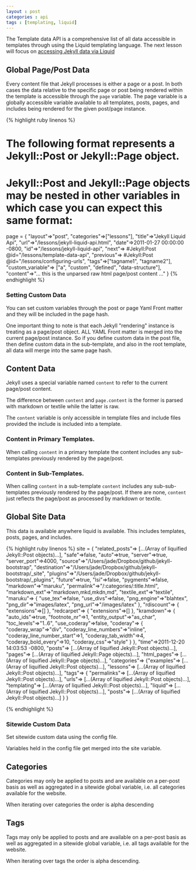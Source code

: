 ```yaml
---
layout : post
categories : api
tags : [templating, liquid]
---
```


The Template data API is a comprehensive list of all data accessible in templates through using the Liquid templating language.
The next lesson will focus on [accessing Jekyll data via Liquid]({{page.previous.url}})

## Global Page/Post Data

Every content file that Jekyll processes is either a page or a post.
In both cases the data relative to the specific page or post being rendered
within the template is accessible through the `page` variable.
The page variable is a globally accessible variable available to all templates, posts, pages, and includes being rendered
for the given post/page instance.


{% highlight ruby linenos %}
# The following format represents a Jekyll::Post or Jekyll::Page object. 
# Jekyll::Post and Jekyll::Page objects may be nested in other variables in which case you can expect this same format:
page = {
 "layout"=>"post",
 "categories"=>["lessons"],
 "title"=>"Jekyll Liquid Api",
 "url"=>"/lessons/jekyll-liquid-api.html",
 "date"=>2011-01-27 00:00:00 -0800,
 "id"=>"/lessons/jekyll-liquid-api",
 "next"=> #Jekyll:Post @id="/lessons/template-data-api",
 "previous"=> #Jekyll:Post @id="/lessons/configuring-urls",
 "tags"=>["tagname1", "tagname2"],
 "custom_variable"=> ["a", "custom", "defined", "data-structure"],
 "content"=>"... this is the unparsed raw html page/post content ..."
}
{% endhighlight %}
    

### Setting Custom Data

You can set custom variables through the post or page Yaml Front matter and they will be included
in the page hash.

One important thing to note is that each Jekyll "rendering" instance is treating as a page/post object.
ALL YAML Front matter is merged into the current page/post instance.
So if you define custom data in the post file, then define custom data in the sub-template,
and also in the root template, all data will merge into the same page hash.


## Content Data

Jekyll uses a special variable named `content` to refer to the current page/post content.

The difference between  `content` and `page.content` is the former is parsed with markdown or textile while the latter is raw.

The `content` variable is only accessible in template files and include files provided the include is included into a template.

### Content in Primary Templates.

When calling `content` in a primary template the content includes any sub-templates
previously rendered by the page/post.

### Content in Sub-Templates.

When calling `content` in a sub-template `content` includes any sub-sub-templates
previously rendered by the page/post. If there are none, `content` just reflects
the page/post as processed by markdown or textile.

 
## Global Site Data

This data is available anywhere liquid is available. This includes templates, posts, pages, and includes.

{% highlight ruby linenos %}
site = {
  "related_posts"=>
    [...(Array of liquified Jekyll::Post objects)...],
 "safe"=>false,
 "auto"=>true,
 "server"=>true,
 "server_port"=>4000,
 "source"=>"/Users/jade/Dropbox/github/jekyll-bootstrap",
 "destination"=>"/Users/jade/Dropbox/github/jekyll-bootstrap/_site",
 "plugins"=>"/Users/jade/Dropbox/github/jekyll-bootstrap/_plugins",
 "future"=>true,
 "lsi"=>false,
 "pygments"=>false,
 "markdown"=>"maruku",
 "permalink"=>"/:categories/:title.html",
 "markdown_ext"=>"markdown,mkd,mkdn,md",
 "textile_ext"=>"textile",
 "maruku"=>
  {
   "use_tex"=>false,
   "use_divs"=>false,
   "png_engine"=>"blahtex",
   "png_dir"=>"images/latex",
   "png_url"=>"/images/latex"
  },
 "rdiscount"=>
  {
    "extensions"=>[]
  },
 "redcarpet"=>
  {
    "extensions"=>[]
  },
 "kramdown"=>
  {
   "auto_ids"=>true,
   "footnote_nr"=>1,
   "entity_output"=>"as_char",
   "toc_levels"=>"1..6",
   "use_coderay"=>false,
   "coderay"=>
    {
     "coderay_wrap"=>"div",
     "coderay_line_numbers"=>"inline",
     "coderay_line_number_start"=>1,
     "coderay_tab_width"=>4,
     "coderay_bold_every"=>10,
     "coderay_css"=>"style"
    }
  },
 "time"=>2011-12-20 14:03:53 -0800,
 "posts"=>
  [...(Array of liquified Jekyll::Post objects)...],
 "pages"=>
  [...(Array of liquified Jekyll::Page objects)...],
 "html_pages"=>
  [...(Array of liquified Jekyll::Page objects)...],
 "categories"=>
  {"examples"=>
    [...(Array of liquified Jekyll::Post objects)...],
   "lessons"=>
    [...(Array of liquified Jekyll::Post objects)...],
 "tags"=>
  {
   "permalinks"=>
    [...(Array of liquified Jekyll::Post objects)...],
   "urls"=>
    [...(Array of liquified Jekyll::Post objects)...],
   "templating"=>
    [...(Array of liquified Jekyll::Post objects)...],
   "liquid"=>
    [...(Array of liquified Jekyll::Post objects)...],
   "posts"=>
    [...(Array of liquified Jekyll::Post objects)...]
  }
}

{% endhighlight %}

### Sitewide Custom Data

Set sitewide custom data using the config file.

Variables held in the config file get merged into the site variable.





## Categories

Categories may only be applied to posts and are available on a per-post basis as well as aggregated
in a sitewide global variable, i.e. all categories available for the website.

When iterating over categories the order is alpha descending

## Tags

Tags may only be applied to posts and are available on a per-post basis as well as aggregated
in a sitewide global variable, i.e. all tags available for the website.

When iterating over tags the order is alpha descending.
